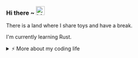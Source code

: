### Hi there ~ <img src="https://user-images.githubusercontent.com/1303154/88677602-1635ba80-d120-11ea-84d8-d263ba5fc3c0.gif" width="24px" alt="hi">

There is a land where I share toys and have a break.

I'm currently learning Rust.

<details>
<summary>⚡️ More about my coding life</summary>
<br />

<!--START_SECTION:waka-->
![Code Time](http://img.shields.io/badge/Code%20Time-0%20secs-blue)

![Profile Views](http://img.shields.io/badge/Profile%20Views-0-blue)

**🐱 My GitHub Data** 

> 📦 108.5 kB Used in GitHub's Storage 
 > 
> 🚫 Not Opted to Hire
 > 
> 📜 13 Public Repositories 
 > 
> 🔑 9 Private Repositories 
 > 
**I'm a Night 🦉** 

```text
🌞 Morning                9 commits           ███░░░░░░░░░░░░░░░░░░░░░░   10.11 % 
🌆 Daytime                33 commits          █████████░░░░░░░░░░░░░░░░   37.08 % 
🌃 Evening                26 commits          ███████░░░░░░░░░░░░░░░░░░   29.21 % 
🌙 Night                  21 commits          ██████░░░░░░░░░░░░░░░░░░░   23.60 % 
```
📅 **I'm Most Productive on Friday** 

```text
Monday                   9 commits           ███░░░░░░░░░░░░░░░░░░░░░░   10.11 % 
Tuesday                  14 commits          ████░░░░░░░░░░░░░░░░░░░░░   15.73 % 
Wednesday                4 commits           █░░░░░░░░░░░░░░░░░░░░░░░░   04.49 % 
Thursday                 11 commits          ███░░░░░░░░░░░░░░░░░░░░░░   12.36 % 
Friday                   20 commits          ██████░░░░░░░░░░░░░░░░░░░   22.47 % 
Saturday                 20 commits          ██████░░░░░░░░░░░░░░░░░░░   22.47 % 
Sunday                   11 commits          ███░░░░░░░░░░░░░░░░░░░░░░   12.36 % 
```


📊 **This Week I Spent My Time On** 

```text
🕑︎ Time Zone: Asia/Shanghai

💬 Programming Languages: 
No Activity Tracked This Week

🔥 Editors: 
No Activity Tracked This Week

🐱‍💻 Projects: 
No Activity Tracked This Week

💻 Operating System: 
No Activity Tracked This Week
```

**I Mostly Code in Python** 

```text
Python                   7 repos             ████████████░░░░░░░░░░░░░   50.00 % 
Rust                     2 repos             ████░░░░░░░░░░░░░░░░░░░░░   14.29 % 
Shell                    1 repo              ██░░░░░░░░░░░░░░░░░░░░░░░   07.14 % 
TypeScript               1 repo              ██░░░░░░░░░░░░░░░░░░░░░░░   07.14 % 
HTML                     1 repo              ██░░░░░░░░░░░░░░░░░░░░░░░   07.14 % 
```




 Last Updated on 05/08/2024 18:43:46 UTC
<!--END_SECTION:waka-->

![Top Langs](https://github-readme-stats.vercel.app/api/top-langs/?username=gitduk&layout=compact&hide=css,html)

![gitduk's github stats](https://github-readme-stats.vercel.app/api?username=gitduk&count_private=true&show_icons=true&theme=onedark)
</details>
